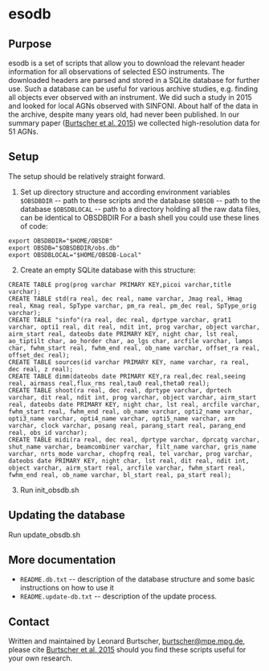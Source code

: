 # esodb

## Purpose
esodb is a set of scripts that allow you to download the relevant header information for all observations of selected ESO instruments. The downloaded headers are parsed and stored in a SQLite database for further use. Such a database can be useful for various archive studies, e.g. finding all objects ever observed with an instrument. We did such a study in 2015 and looked for local AGNs observed with SINFONI. About half of the data in the archive, despite many years old, had never been published. In our summary paper ([Burtscher et al. 2015](http://adsabs.harvard.edu/abs/2015A%26A...578A..47B)) we collected high-resolution data for 51 AGNs.

## Setup
The setup should be relatively straight forward.

1. Set up directory structure and according environment variables
`$OBSDBDIR` -- path to these scripts and the database
`$OBSDB` -- path to the database
`$OBSDBLOCAL` -- path to a directory holding all the raw data files, can be identical to OBSDBDIR
For a bash shell you could use these lines of code:
```
export OBSDBDIR="$HOME/OBSDB"
export OBSDB="$OBSDBDIR/obs.db"
export OBSDBLOCAL="$HOME/OBSDB-Local"
```
2. Create an empty SQLite database with this structure:
```
CREATE TABLE prog(prog varchar PRIMARY KEY,picoi varchar,title varchar);
CREATE TABLE std(ra real, dec real, name varchar, Jmag real, Hmag real, Kmag real, SpType varchar, pm_ra real, pm_dec real, SpType_orig varchar);
CREATE TABLE "sinfo"(ra real, dec real, dprtype varchar, grat1 varchar, opti1 real, dit real, ndit int, prog varchar, object varchar, airm_start real, dateobs date PRIMARY KEY, night char, lst real, ao_tiptilt char, ao_horder char, ao_lgs char, arcfile varchar, lamps char, fwhm_start real, fwhm_end real, ob_name varchar, offset_ra real, offset_dec real);
CREATE TABLE sources(id varchar PRIMARY KEY, name varchar, ra real, dec real, z real);
CREATE TABLE dimm(dateobs date PRIMARY KEY,ra real,dec real,seeing real, airmass real,flux_rms real,tau0 real,theta0 real);
CREATE TABLE shoot(ra real, dec real, dprtype varchar, dprtech varchar, dit real, ndit int, prog varchar, object varchar, airm_start real, dateobs date PRIMARY KEY, night char, lst real, arcfile varchar, fwhm_start real, fwhm_end real, ob_name varchar, opti2_name varchar, opti3_name varchar, opti4_name varchar, opti5_name varchar, arm varchar, clock varchar, posang real, parang_start real, parang_end real, obs_id varchar);
CREATE TABLE midi(ra real, dec real, dprtype varchar, dprcatg varchar, shut_name varchar, beamcombiner varchar, filt_name varchar, gris_name varchar, nrts_mode varchar, chopfrq real, tel varchar, prog varchar, dateobs date PRIMARY KEY, night char, lst real, dit real, ndit int, object varchar, airm_start real, arcfile varchar, fwhm_start real, fwhm_end real, ob_name varchar, bl_start real, pa_start real);
```
3. Run init_obsdb.sh


## Updating the database
Run update_obsdb.sh


## More documentation
* `README.db.txt` -- description of the database structure and some basic instructions on how to use it
* `README.update-db.txt` -- description of the update process.


## Contact
Written and maintained by Leonard Burtscher, burtscher@mpe.mpg.de, please cite [Burtscher et al. 2015](http://adsabs.harvard.edu/abs/2015A%26A...578A..47B) should you find these scripts useful for your own research.
